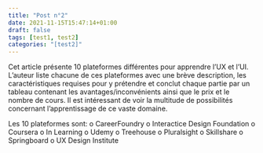 ```yaml
---
title: "Post n°2"
date: 2021-11-15T15:47:14+01:00
draft: false
tags: [test1, test2]
categories: "[test2]"
---
```


Cet article présente 10 plateformes différentes pour apprendre l’UX et l’UI. L’auteur liste chacune de ces plateformes avec une brève description, les caractéristiques requises pour y prétendre et conclut chaque partie par un tableau contenant les avantages/inconvénients ainsi que le prix et le nombre de cours. Il est intéressant de voir la multitude de possibilités concernant l’apprentissage de ce vaste domaine.

Les 10 plateformes sont: 
    o	CareerFoundry
    o	Interactice Design Foundation
    o	Coursera
    o	In Learning
    o	Udemy
    o	Treehouse
    o	Pluralsight
    o	Skillshare
    o	Springboard
    o	UX Design Institute
